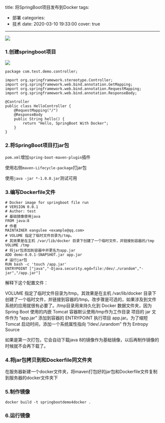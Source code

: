 title: 将SpringBoot项目发布到Docker
tags:
  - 部署
categories:
  - 技术
date: 2020-03-10 19:33:00
cover: true

---

![](http://q6pznk9ej.bkt.clouddn.com/fish.jpg)
<!-- more -->
### 1.创建springboot项目
![](http://q6rnahf7l.bkt.clouddn.com/springboot.png)

```
package com.test.demo.controller;

import org.springframework.stereotype.Controller;
import org.springframework.web.bind.annotation.GetMapping;
import org.springframework.web.bind.annotation.RequestMapping;
import org.springframework.web.bind.annotation.ResponseBody;

@Controller
public class HelloController {
    @RequestMapping("/")
    @ResponseBody
    public String hello() {
        return "Hello, SpringBoot With Docker";
    }
}

```

### 2.将SpringBoot项目打jar包
`pom.xml`增加`spring-boot-maven-plugin`插件

使用右侧`maven-Lifecycle-package`打jar包

使用`java -jar *-1.0.0.jar`测试可用


### 3.编写Dockerfile文件
```
# Docker image for springboot file run
# VERSION 0.0.1
# Author: test
# 基础镜像使用java
FROM java:8
# 作者
MAINTAINER eangulee <example@qq.com>
# VOLUME 指定了临时文件目录为/tmp。
# 其效果是在主机 /var/lib/docker 目录下创建了一个临时文件，并链接到容器的/tmp
VOLUME /tmp 
# 将jar包添加到容器中并更名为app.jar
ADD demo-0.0.1-SNAPSHOT.jar app.jar 
# 运行jar包
RUN bash -c 'touch /app.jar'
ENTRYPOINT ["java","-Djava.security.egd=file:/dev/./urandom","-jar","/app.jar"]

```

解释下这个配置文件：

VOLUME 指定了临时文件目录为/tmp。其效果是在主机 /var/lib/docker 目录下创建了一个临时文件，并链接到容器的/tmp。改步骤是可选的，如果涉及到文件系统的应用就很有必要了。/tmp目录用来持久化到 Docker 数据文件夹，因为 Spring Boot 使用的内嵌 Tomcat 容器默认使用/tmp作为工作目录
项目的 jar 文件作为 “app.jar” 添加到容器的
ENTRYPOINT 执行项目 app.jar。为了缩短 Tomcat 启动时间，添加一个系统属性指向 “/dev/./urandom” 作为 Entropy Source

如果是第一次打包，它会自动下载java 8的镜像作为基础镜像，以后再制作镜像的时候就不会再下载了。

### 4.将jar包拷贝到和Dockerfile同文件夹
在服务器新建一个docker文件夹，将maven打包好的jar包和Dockerfile文件复制到服务器的docker文件夹下

### 5.制作镜像
```
docker build -t springbootdemo4docker .
```

### 6.运行镜像


